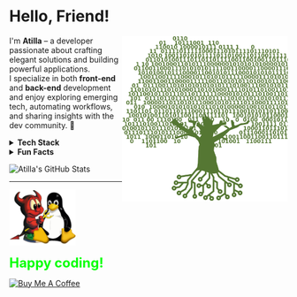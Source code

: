 # Hello, Friend! 

<img align="right" alt="Binary Tree Animation" src="./binarytree.png" height="300" />

I'm **Atilla** – a developer passionate about crafting elegant solutions and building powerful applications.  
I specialize in both **front-end** and **back-end** development and enjoy exploring emerging tech, automating workflows, and sharing insights with the dev community. 🚀

<details>
<summary><strong>Tech Stack</strong></summary>

### **Languages**
![JavaScript](https://img.shields.io/badge/javascript-%23323330.svg?style=for-the-badge&logo=javascript&logoColor=%23F7DF1E)
![Python](https://img.shields.io/badge/python-3670A0?style=for-the-badge&logo=python&logoColor=ffdd54)
![Java](https://img.shields.io/badge/java-%23ED8B00.svg?style=for-the-badge&logo=openjdk&logoColor=white)
![C#](https://img.shields.io/badge/C%23-%23239120.svg?style=for-the-badge&logo=c-sharp&logoColor=white)

### **Frontend**
![React](https://img.shields.io/badge/react-%2320232a.svg?style=for-the-badge&logo=react&logoColor=%2361DAFB)
![Next.js](https://img.shields.io/badge/Next-black?style=for-the-badge&logo=next.js&logoColor=white)
![SASS](https://img.shields.io/badge/SASS-hotpink.svg?style=for-the-badge&logo=SASS&logoColor=white)
![Bootstrap](https://img.shields.io/badge/bootstrap-%23563D7C.svg?style=for-the-badge&logo=bootstrap&logoColor=white)
![TailwindCSS](https://img.shields.io/badge/tailwindcss-%2338B2AC.svg?style=for-the-badge&logo=tailwind-css&logoColor=white)

### **Backend**
![NodeJS](https://img.shields.io/badge/node.js-6DA55F?style=for-the-badge&logo=node.js&logoColor=white)
![Express.js](https://img.shields.io/badge/express.js-%23404d59.svg?style=for-the-badge&logo=express&logoColor=%2361DAFB)
![Fastify](https://img.shields.io/badge/fastify-%23000000.svg?style=for-the-badge&logo=fastify&logoColor=white)
![Flask](https://img.shields.io/badge/Flask-ffffff?style=for-the-badge&logo=Flask&logoColor=black)
![FastAPI](https://img.shields.io/badge/FastAPI-005571?style=for-the-badge&logo=fastapi)
![JWT](https://img.shields.io/badge/JWT-black?style=for-the-badge&logo=JSON%20web%20tokens)
![Strapi](https://img.shields.io/badge/strapi-%232E7EEA.svg?style=for-the-badge&logo=strapi&logoColor=white)

### **Databases**
![MongoDB](https://img.shields.io/badge/MongoDB-%234ea94b.svg?style=for-the-badge&logo=mongodb&logoColor=white)
![MySQL](https://img.shields.io/badge/mysql-%2300f.svg?style=for-the-badge&logo=mysql&logoColor=white)
![Postgres](https://img.shields.io/badge/postgres-%23316192.svg?style=for-the-badge&logo=postgresql&logoColor=white)

### **DevOps & Tools**
![Docker](https://img.shields.io/badge/docker-%230db7ed.svg?style=for-the-badge&logo=docker&logoColor=white)
![Swagger](https://img.shields.io/badge/-Swagger-%23Clojure?style=for-the-badge&logo=swagger&logoColor=white)
![Insomnia](https://img.shields.io/badge/Insomnia-black?style=for-the-badge&logo=insomnia&logoColor=5849BE)
![Linux](https://img.shields.io/badge/linux-%23000.svg?style=for-the-badge&logo=Ubuntu&logoColor=red)

</details>


<details>
<summary><strong>Fun Facts</strong></summary>

- Long-time Linux user and cybersecurity enthusiast.  
- I enjoy writing shell scripts and tinkering with low-level tools.  
- Motto: _"Keep learning, keep building."_

</details>


![Atilla's GitHub Stats](https://github-readme-stats.vercel.app/api?username=atiilla&show_icons=true&theme=dark)

---

<div align="left">
  <img src="./freebsd-linux.png" width="120"/>
  <p><strong style="font-size: 1.5rem; color: lime;">Happy coding!</strong></p>
</div>

<a href="https://www.buymeacoffee.com/attilla" target="_blank" rel="noopener">
  <img src="https://cdn.buymeacoffee.com/buttons/v2/default-yellow.png" alt="Buy Me A Coffee" width="200" />
</a>
